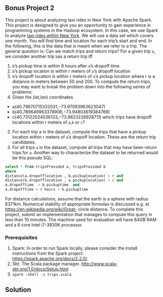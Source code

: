 ## Bonus Project 2
This project is about analyzing taxi rides in New York with Apache Spark.
This project is designed to give you an opportunity to gain experience in programming
systems in the Hadoop ecosystem.  In this case, we use Spark to analyze [taxi rides within New York](https://www1.nyc.gov/site/tlc/about/tlc-trip-record-data.page).
We will use a data set which covers one month.  You will find time and location for each
trip’s start and end.  In the following, this is the data that is meant when we refer to a
trip. The  general  question  is:  Can  we  match  trips  and  return  trips?   For  a  given  trip `a`,  we
consider another trip `b`as a return trip iff   
1.  `b`’s pickup time is within 8 hours after `a`’s dropoff time   
2.  `b`’s pickup location is within r meters of `a`’s dropoff location
3.  `b`’s dropoff location is within r meters of `a`’s pickup location where r is a distance in meters between 50 and 200.
To compute the return trips, you may want to break the problem down into the following series of problems:
1.  Given the (lat,lon) coordinates 
  - a(40.79670715332031,−73.97093963623047)
  - b(40.789649963378906,−73.94803619384766)
  - c(40.73122024536133,−73.9823226928711)
which trips have dropoff locations within r meters of `a`,`b` or `c`?
2.  For each trip a in the dataset, compute the trips that have a pickup location within r meters of `a`’s dropoff location.  These are the return trip candidates.
3.  For all trips `a` in the dataset, compute all trips that may have been return trips for `a`.
Another way to characterize the dataset to be returned would be this pseudo SQL:
```sql
select * from tripsProvided a, tripsProvided b
where
distance(a.dropofflocation , b.pickuplocation) < r and
distance(b.dropofflocation , a.pickuplocation) < r and
a.dropofftime  < b.pickuptime  and
a.dropofftime + 8 hours > b.pickuptime
```
For distance calculations, assume that the earth is a sphere with radius 6371km. Numerical
stability of appropriate formulas is discussed e.g.  at https://en.wikipedia.org/wiki/Great-
circle distance. To complete this project, submit an implementation that manages to compute this query in
less than 10 minutes. The machine used for evaluation will have 64GB RAM and a 6 core Intel i7-3930K processor.

### Prerequisites
1.  Spark: In order to run Spark locally,  please consider the install instructions from
the Spark project:  https://spark.apache.org/docs/2.2.0/.
2.  Sbt: The Scala package manager.  http://www.scala-sbt.org/1.0/docs/Setup.html 
3.  ```spark -shell -i trips.scala```

## Solution
